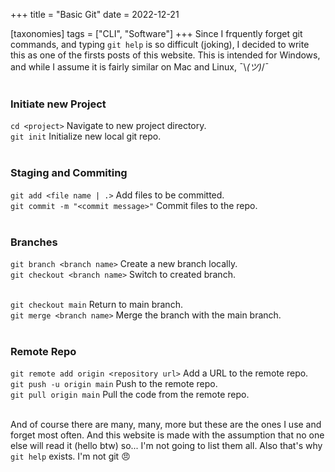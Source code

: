 +++
title = "Basic Git"
date = 2022-12-21

[taxonomies]
tags = ["CLI", "Software"]
+++
Since I frquently forget git commands, and typing `git help` is so difficult (joking), I decided to write this as one of the firsts posts of this website. This is intended for Windows, and while I assume it is fairly similar on Mac and Linux, ¯\\_(ツ)_/¯
<br><br>

### Initiate new Project
`cd <project>` Navigate to new project directory.<br>
`git init` Initialize new local git repo.<br><br>

### Staging and Commiting
`git add <file name | .>` Add files to be committed.<br>
`git commit -m "<commit message>"` Commit files to the repo.<br><br>

### Branches
`git branch <branch name>` Create a new branch locally.<br>
`git checkout <branch name>` Switch to created branch.<br><br>

`git checkout main` Return to main branch.<br>
`git merge <branch name>` Merge the branch with the main branch.<br><br>

### Remote Repo
`git remote add origin <repository url>` Add a URL to the remote repo.<br>
`git push -u origin main` Push to the remote repo.<br>
`git pull origin main` Pull the code from the remote repo.<br><br>

And of course there are many, many, more but these are the ones I use and forget most often. And this website is made with the assumption that no one else will read it (hello btw) so... I'm not going to list them all. Also that's why `git help` exists. I'm not git 😠 